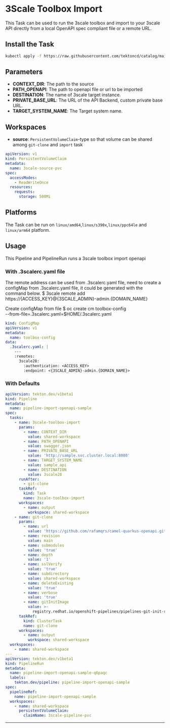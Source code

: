 # 3Scale Toolbox Import

This Task can be used to run the 3scale toolbox and  import to your 3scale API directly from a local OpenAPI spec compliant file or a remote URL.

## Install the Task

```bash
kubectl apply -f https://raw.githubusercontent.com/tektoncd/catalog/main/task/3scale-toolbox-import/0.1/3scale-toolbox-import.yaml
```

## Parameters

- **CONTEXT_DIR**: The path to the source
- **PATH_OPENAPI**: The path to openapi file or url to be imported
- **DESTINATION**: The name of 3scale target instance.
- **PRIVATE_BASE_URL**: The URL of the API Backend, custom private base URL.
- **TARGET_SYSTEM_NAME**: The Target system name.
## Workspaces

- **source**: `PersistentVolumeClaim`-type so that volume can be shared among `git-clone` and `import` task

```yaml
apiVersion: v1
kind: PersistentVolumeClaim
metadata:
  name: 3scale-source-pvc
spec:
  accessModes:
    - ReadWriteOnce
  resources:
    requests:
      storage: 500Mi
```

## Platforms

The Task can be run on `linux/amd64`,`linux/s390x`,`linux/ppc64le` and `linux/arm64` platform.

## Usage

This Pipeline and PipelineRun runs a 3scale toolbox import openapi

### With .3scalerc.yaml file
The remote address can be used from .3scalerc.yaml file, need to create a configMap from .3scalerc.yaml file, it could be generated with the command below.
$ 3scale remote add https://{ACCESS_KEY}@{3SCALE_ADMIN}-admin.{DOMAIN_NAME}

Create configMap from file
$ oc create cm toolbox-config \
  --from-file=.3scalerc.yaml=$HOME/.3scalerc.yaml

```yaml
kind: ConfigMap
apiVersion: v1
metadata:
  name: toolbox-config
data:
  .3scalerc.yaml: |
    ---
    :remotes:
      3scale28:
        :authentication: <ACCESS_KEY>
        :endpoint: <{3SCALE_ADMIN}-admin.{DOMAIN_NAME}>
```

### With Defaults

```yaml
apiVersion: tekton.dev/v1beta1
kind: Pipeline
metadata:
  name: pipeline-import-openapi-sample
spec:
  tasks:
    - name: 3scale-toolbox-import
      params:
        - name: CONTEXT_DIR
          value: shared-workspace
        - name: PATH_OPENAPI
          value: swagger.json
        - name: PRIVATE_BASE_URL
          value: 'http://sample.svc.cluster.local:8080'
        - name: TARGET_SYSTEM_NAME
          value: sample_api
        - name: DESTINATION
          value: 3scale28
      runAfter:
        - git-clone
      taskRef:
        kind: Task
        name: 3scale-toolbox-import
      workspaces:
        - name: output
          workspace: shared-workspace
    - name: git-clone
      params:
        - name: url
          value: 'https://github.com/rafamqrs/camel-quarkus-openapi.git'
        - name: revision
          value: main
        - name: submodules
          value: 'true'
        - name: depth
          value: '1'
        - name: sslVerify
          value: 'true'
        - name: subdirectory
          value: shared-workspace
        - name: deleteExisting
          value: 'true'
        - name: verbose
          value: 'true'
        - name: gitInitImage
          value: >-
            registry.redhat.io/openshift-pipelines/pipelines-git-init-rhel8@sha256:afc5d3f9efe26c7042635d43b8ffd09d67936e3d0b6b901dc08a33e20313d361
      taskRef:
        kind: ClusterTask
        name: git-clone
      workspaces:
        - name: output
          workspace: shared-workspace
  workspaces:
    - name: shared-workspace
---
apiVersion: tekton.dev/v1beta1
kind: PipelineRun
metadata:
  name: pipeline-import-openapi-sample-q6paqc
  labels:
    tekton.dev/pipeline: pipeline-import-openapi-sample
spec:
  pipelineRef:
    name: pipeline-import-openapi-sample
  workspaces:
    - name: shared-workspace
      persistentVolumeClaim:
        claimName: 3scale-pipeline-pvc
```

---
